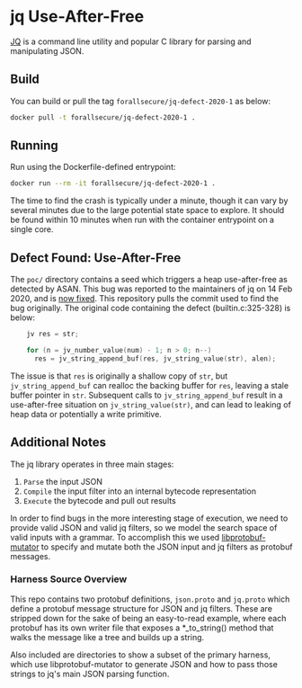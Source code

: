 # jq Use-After-Free

[JQ](https://github.com/stedolan/jq) is a command line utility and popular C
library for parsing and manipulating JSON.

## Build

You can build or pull the tag `forallsecure/jq-defect-2020-1` as below:

```bash
docker pull -t forallsecure/jq-defect-2020-1 .
```

## Running

Run using the Dockerfile-defined entrypoint:

```bash
docker run --rm -it forallsecure/jq-defect-2020-1 .
```

The time to find the crash is typically under a minute, though it can vary by
several minutes due to the large potential state space to explore. It should
be found within 10 minutes when run with the container entrypoint on a single
core.

## Defect Found: Use-After-Free

The `poc/` directory contains a seed which triggers a heap use-after-free as
detected by ASAN. This bug was reported to the maintainers of jq on 14 Feb
2020, and is [now fixed](https://github.com/stedolan/jq/commit/9163e09605383a88f6e953d6cb5cc2aebe18c84f).
This repository pulls the commit used to find the bug originally. The
original code containing the defect (builtin.c:325-328) is below:

```c++
    jv res = str;

    for (n = jv_number_value(num) - 1; n > 0; n--)
      res = jv_string_append_buf(res, jv_string_value(str), alen);
```

The issue is that `res` is originally a shallow copy of `str`, but
`jv_string_append_buf` can realloc the backing buffer for `res`, leaving a
stale buffer pointer in `str`. Subsequent calls to `jv_string_append_buf`
result in a use-after-free situation on `jv_string_value(str)`, and can lead
to leaking of heap data or potentially a write primitive.

## Additional Notes

The jq library operates in three main stages:

1. `Parse` the input JSON
2. `Compile` the input filter into an internal bytecode representation
3. `Execute` the bytecode and pull out results

In order to find bugs in the more interesting stage of execution, we need to
provide valid JSON and valid jq filters, so we model the search space of
valid inputs with a grammar. To accomplish this we used
[libprotobuf-mutator](https://github.com/google/libprotobuf-mutator) to
specify and mutate both the JSON input and jq filters as protobuf messages.

### Harness Source Overview

This repo contains two protobuf definitions, `json.proto` and `jq.proto` which
define a protobuf message structure for JSON and jq filters. These are stripped
down for the sake of being an easy-to-read example, where each protobuf has its
own writer file that exposes a *_to_string() method that walks the message like
a tree and builds up a string.

Also included are directories to show a subset of the primary harness, which
use libprotobuf-mutator to generate JSON and how to pass those strings to jq's
main JSON parsing function.
